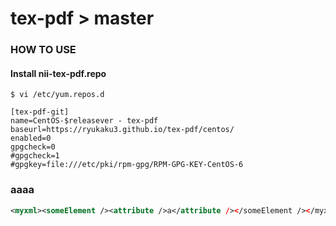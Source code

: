 # tex-pdf > master

### HOW TO USE

#### Install nii-tex-pdf.repo
    $ vi /etc/yum.repos.d
  
    [tex-pdf-git]
    name=CentOS-$releasever - tex-pdf
    baseurl=https://ryukaku3.github.io/tex-pdf/centos/
    enabled=0
    gpgcheck=0
    #gpgcheck=1
    #gpgkey=file:///etc/pki/rpm-gpg/RPM-GPG-KEY-CentOS-6

### aaaa
```xml
<myxml><someElement /><attribute />a</attribute /></someElement /></myxml>
```
